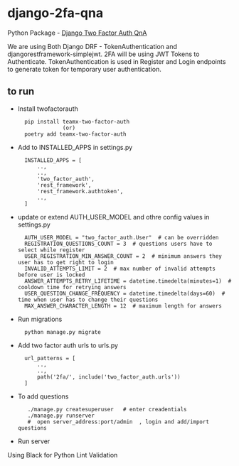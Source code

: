 # django-2fa-qna

 Python Package - [Django Two Factor Auth QnA](https://pypi.org/project/django-two-factor-auth-qna/)

We are using Both Django DRF - TokenAuthentication and djangorestframework-simplejwt.
2FA will be using JWT Tokens to Authenticate. TokenAuthentication is used in Register and Login endpoints to generate token for temporary user authentication.


## to run

- Install twofactorauth

        pip install teamx-two-factor-auth
                    (or)
        poetry add teamx-two-factor-auth

- Add to INSTALLED_APPS in settings.py

        INSTALLED_APPS = [
            ..,
            ..,
            'two_factor_auth',
            'rest_framework',
            'rest_framework.authtoken',
            ..,
        ]

- update or extend AUTH_USER_MODEL and othre config values in settings.py

        AUTH_USER_MODEL = "two_factor_auth.User"  # can be overridden
        REGISTRATION_QUESTIONS_COUNT = 3  # questions users have to select while register
        USER_REGISTRATION_MIN_ANSWER_COUNT = 2  # minimum answers they user has to get right to login
        INVALID_ATTEMPTS_LIMIT = 2  # max number of invalid attempts before user is locked
        ANSWER_ATTEMPTS_RETRY_LIFETIME = datetime.timedelta(minutes=1)  # cooldown time for retrying answers
        USER_QUESTION_CHANGE_FREQUENCY = datetime.timedelta(days=60)  # time when user has to change their questions
        MAX_ANSWER_CHARACTER_LENGTH = 12  # maximum length for answers

- Run migrations 

        python manage.py migrate

- Add two factor auth urls to urls.py 

        url_patterns = [
            ..,
            ..,
            path('2fa/', include('two_factor_auth.urls'))
        ]


- To add questions 
 
         ./manage.py createsuperuser   # enter creadentials
         ./manage.py runserver  
         #  open server_address:port/admin  , login and add/import questions


- Run server

Using Black for Python Lint Validation


